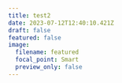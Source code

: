 ```yaml
---
title: test2
date: 2023-07-12T12:40:10.421Z
draft: false
featured: false
image:
  filename: featured
  focal_point: Smart
  preview_only: false
---
```

